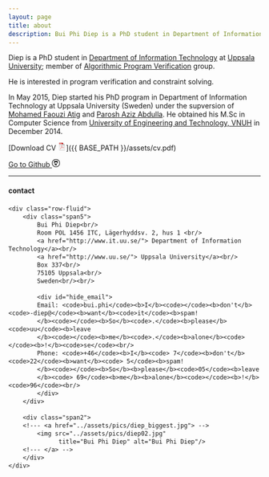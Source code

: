 ```yaml
---
layout: page
title: about
description: Bui Phi Diep is a PhD student in Department of Information Technology at Uppsala University
---
```


Diep is a PhD student in 
[Department of Information Technology](http://www.it.uu.se/) 
at
[Uppsala University](http://www.uu.se/);
member of 
[Algorithmic Program Verification](http://www.it.uu.se/research/docs/fm/apv) group. 

He is interested in program verification and constraint solving.

In May 2015, Diep started his PhD program in Department of Information Technology at Uppsala University (Sweden) under the supversion of [Mohamed Faouzi Atig](http://www.it.uu.se/katalog/mohat117) and [Parosh Aziz Abdulla](http://user.it.uu.se/~parosh/). 
He obtained his M.Sc in Computer Science from [University of Engineering and Technology, VNUH](http://e.uet.vnu.edu.vn) in December 2014.

[Download CV ![CV as pdf](icons16/pdf-icon.png)]({{ BASE_PATH }}/assets/cv.pdf)

[Go to Github ![GitHub](icons16/github-icon.png)](https://github.com/diepbp)

---

<div class="container">
<h4><a name="contact information"></a>contact</h4>

    <div class="row-fluid">
        <div class="span5">
            Bui Phi Diep<br/>
            Room POL 1456 ITC, Lägerhyddsv. 2, hus 1 <br/>
            <a href="http://www.it.uu.se/"> Department of Information Technology</a><br/>
            <a href="http://www.uu.se/"> Uppsala University</a><br/> 
            Box 337<br/>
            75105 Uppsala<br/>
            Sweden<br/><br/>

            <div id="hide_email">
            Email: <code>bui.phi</code><b>I</b><code></code><b>don't</b><code>-diep@</code><b>want</b><code>it</code><b>spam!
            </b><code></code><b>So</b><code>.</code><b>please</b><code>uu</code><b>leave
            </b><code></code><b>me</b><code>.</code><b>alone</b><code></code><b>!</b><code>se</code><br/>
            Phone: <code>+46</code><b>I</b><code> 7</code><b>don't</b><code>22</code><b>want</b><code> 5</code><b>spam!
            </b><code></code><b>So</b><b>please</b><code>05</code><b>leave
            </b><code> 69</code><b>me</b><b>alone</b><code></code><b>!</b><code>96</code><br/>
            </div>
        </div>

        <div class="span2">
        <!--- <a href="../assets/pics/diep_biggest.jpg"> -->
            <img src="../assets/pics/diep02.jpg"
                  title="Bui Phi Diep" alt="Bui Phi Diep"/>
        <!--- </a> --> 
        </div> 
    </div>
</div>
